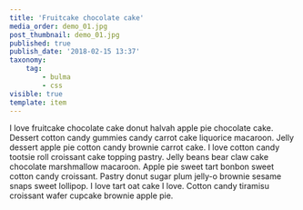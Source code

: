 ```yaml
---
title: 'Fruitcake chocolate cake'
media_order: demo_01.jpg
post_thumbnail: demo_01.jpg
published: true
publish_date: '2018-02-15 13:37'
taxonomy:
    tag:
        - bulma
        - css
visible: true
template: item
---
```


I love fruitcake chocolate cake donut halvah apple pie chocolate cake. Dessert cotton candy gummies candy carrot cake liquorice macaroon. Jelly dessert apple pie cotton candy brownie carrot cake. I love cotton candy tootsie roll croissant cake topping pastry. Jelly beans bear claw cake chocolate marshmallow macaroon. Apple pie sweet tart bonbon sweet cotton candy croissant. Pastry donut sugar plum jelly-o brownie sesame snaps sweet lollipop. I love tart oat cake I love. Cotton candy tiramisu croissant wafer cupcake brownie apple pie.
